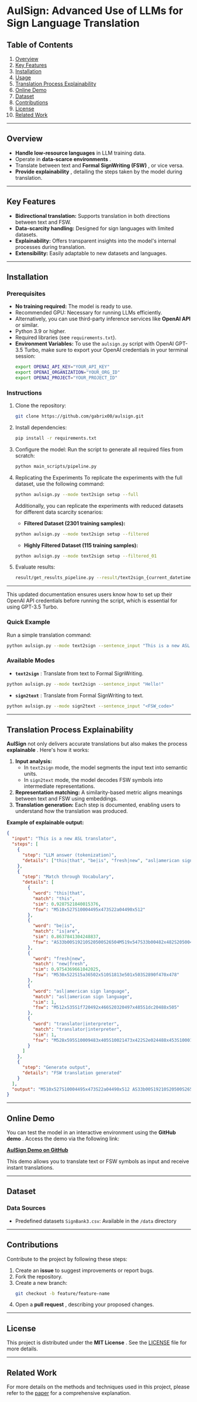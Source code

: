 # **AulSign: Advanced Use of LLMs for Sign Language Translation**

## **Table of Contents**

1. [Overview]()
2. [Key Features]()
3. [Installation]()
4. [Usage]()
5. [Translation Process Explainability]()
6. [Online Demo]()
7. [Dataset]()
8. [Contributions]()
9. [License]()
10. [Related Work]()

---

## **Overview**

* **Handle low-resource languages** in LLM training data.
* Operate in  **data-scarce environments** .
* Translate between text and  **Formal SignWriting (FSW)** , or vice versa.
* **Provide explainability** , detailing the steps taken by the model during translation.

---

## **Key Features**

* **Bidirectional translation:** Supports translation in both directions between text and FSW.
* **Data-scarcity handling:** Designed for sign languages with limited datasets.
* **Explainability:** Offers transparent insights into the model's internal processes during translation.
* **Extensibility:** Easily adaptable to new datasets and languages.

---

## **Installation**

### **Prerequisites**

* **No training required:** The model is ready to use.
* Recommended GPU: Necessary for running LLMs efficiently.
* Alternatively, you can use third-party inference services like **OpenAI API** or similar.
* Python 3.9 or higher.
* Required libraries (see `requirements.txt`).
* **Environment Variables:**
  To use the `aulsign.py` script with OpenAI GPT-3.5 Turbo, make sure to export your OpenAI credentials in your terminal session:
  ```bash
  export OPENAI_API_KEY="YOUR_API_KEY"
  export OPENAI_ORGANIZATION="YOUR_ORG_ID"
  export OPENAI_PROJECT="YOUR_PROJECT_ID"
  ```

### **Instructions**

1. Clone the repository:

   ```bash
   git clone https://github.com/gabrix00/aulsign.git
   ```
2. Install dependencies:

   ```bash
   pip install -r requirements.txt
   ```
3. Configure the model:
   Run the script to generate all required files from scratch:

   ```bash
   python main_scripts/pipeline.py
   ```
4. Replicating the Experiments
   To replicate the experiments with the full dataset, use the following command:

   ```bash
   python aulsign.py --mode text2sign setup --full
   ```

   Additionally, you can replicate the experiments with reduced datasets for different data scarcity scenarios:

   * **Filtered Dataset (2301 training samples):**

   ```bash
   python aulsign.py --mode text2sign setup --filtered
   ```

   * **Highly Filtered Dataset (115 training samples):**

   ```bash
   python aulsign.py --mode text2sign setup --filtered_01
   ```
5. Evaluate results:

   ```bash
   result/get_results_pipeline.py --result/text2sign_{current_datetime}/result_{current_date_time}.csv
   ```

---

This updated documentation ensures users know how to set up their OpenAI API credentials before running the script, which is essential for using GPT-3.5 Turbo.

### **Quick Example**

Run a simple translation command:

```bash
python aulsign.py --mode text2sign --sentence_input "This is a new ASL translator" 
```

### **Available Modes**

* **`text2sign`** : Translate from text to Formal SignWriting.

```bash
python aulsign.py --mode text2sign --sentence_input "Hello!"
```

* **`sign2text`** : Translate from Formal SignWriting to text.

```bash
python aulsign.py --mode sign2text --sentence_input "<FSW_code>"
```

---

## **Translation Process Explainability**

**AulSign** not only delivers accurate translations but also makes the process  **explainable** . Here's how it works:

1. **Input analysis:**
   * In `text2sign` mode, the model segments the input text into semantic units.
   * In `sign2text` mode, the model decodes FSW symbols into intermediate representations.
2. **Representation matching:** A similarity-based metric aligns meanings between text and FSW using embeddings.
3. **Translation generation:** Each step is documented, enabling users to understand how the translation was produced.

**Example of explainable output:**

```json
{
  "input": "This is a new ASL translator",
  "steps": [
    {
      "step": "LLM answer (tokenization)",
      "details": ["this|that", "be|is", "fresh|new", "asl|american sign language", "translator|interpreter"]
    },
    {
      "step": "Match through Vocabulary",
      "details": [
        {
          "word": "this|that", 
          "match": "this", 
          "sim": 0.9287521840015376, 
          "fsw": "M510x527S10004495x473S22a04490x512"
        },
        {
          "word": "be|is", 
          "match": "is|are", 
          "sim": 0.8637841304248837, 
          "fsw": "AS33b00S19210S20500S26504M519x547S33b00482x482S20500466x512S26504464x532S19210498x511"
        },
        {
          "word": "fresh|new", 
          "match": "new|fresh", 
          "sim": 0.9754369661042025, 
          "fsw": "M530x522S15a36502x510S1813e501x503S2890f470x478"
        },
        {
          "word": "asl|american sign language", 
          "match": "asl|american sign language", 
          "sim": 1, 
          "fsw": "M512x535S1f720492x466S20320497x485S1dc20488x505"
        },
        {
          "word": "translator|interpreter", 
          "match": "translator|interpreter", 
          "sim": 1, 
          "fsw": "M528x595S10009483x405S10021473x422S2e024488x453S10001491x488S10029493x504S15a48477x548S15a40515x548S22a14476x580S22a04515x580"
        }
      ]
    },
    {
      "step": "Generate output",
      "details": "FSW translation generated"
    }
  ],
  "output": "M510x527S10004495x473S22a04490x512 AS33b00S19210S20500S26504M519x547S33b00482x482S20500466x512S26504464x532S19210498x511 M530x522S15a36502x510S1813e501x503S2890f470x478 M512x535S1f720492x466S20320497x485S1dc20488x505 M528x595S10009483x405S10021473x422S2e024488x453S10001491x488S10029493x504S15a48477x548S15a40515x548S22a14476x580S22a04515x580"
}

```

---

## **Online Demo**

You can test the model in an interactive environment using the  **GitHub demo** . Access the demo via the following link:

[**AulSign Demo on GitHub**](https://github.com/your-username/aulsign-demo)

This demo allows you to translate text or FSW symbols as input and receive instant translations.

---

## **Dataset**

### **Data Sources**

* Predefined datasets `SignBank3.csv`: Available in the `/data` directory

---

## **Contributions**

Contribute to the project by following these steps:

1. Create an **issue** to suggest improvements or report bugs.
2. Fork the repository.
3. Create a new branch:
   ```bash
   git checkout -b feature/feature-name
   ```
4. Open a  **pull request** , describing your proposed changes.

---

## **License**

This project is distributed under the  **MIT License** . See the [LICENSE](https://github.com/gabrix00/AulSign/blob/main/LICENSE.txt) file for more details.

---

## **Related Work**

For more details on the methods and techniques used in this project, please refer to the [paper](https://example.com) for a comprehensive explanation.
